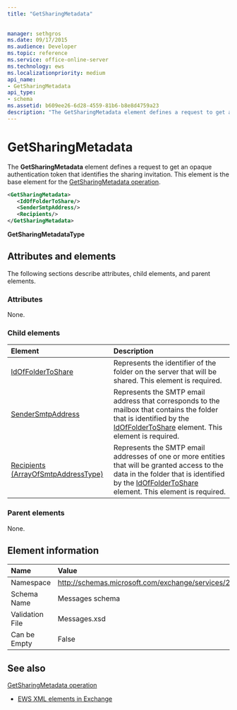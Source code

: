 ```yaml
---
title: "GetSharingMetadata"
 
 
manager: sethgros
ms.date: 09/17/2015
ms.audience: Developer
ms.topic: reference
ms.service: office-online-server
ms.technology: ews
ms.localizationpriority: medium
api_name:
- GetSharingMetadata
api_type:
- schema
ms.assetid: b609ee26-6d28-4559-81b6-b8e8d4759a23
description: "The GetSharingMetadata element defines a request to get an opaque authentication token that identifies the sharing invitation. This element is the base element for the GetSharingMetadata operation."
---
```


# GetSharingMetadata

The **GetSharingMetadata** element defines a request to get an opaque authentication token that identifies the sharing invitation. This element is the base element for the [GetSharingMetadata operation](getsharingmetadata-operation.md).
  
```XML
<GetSharingMetadata>
   <IdOfFolderToShare/>
   <SenderSmtpAddress/>
   <Recipients/>
</GetSharingMetadata>
```

 **GetSharingMetadataType**
## Attributes and elements

The following sections describe attributes, child elements, and parent elements.
  
### Attributes

None.
  
### Child elements

|**Element**|**Description**|
|:-----|:-----|
|[IdOfFolderToShare](idoffoldertoshare.md) <br/> |Represents the identifier of the folder on the server that will be shared. This element is required.  <br/> |
|[SenderSmtpAddress](sendersmtpaddress.md) <br/> |Represents the SMTP email address that corresponds to the mailbox that contains the folder that is identified by the [IdOfFolderToShare](idoffoldertoshare.md) element. This element is required.  <br/> |
|[Recipients (ArrayOfSmtpAddressType)](recipients-arrayofsmtpaddresstype.md) <br/> |Represents the SMTP email addresses of one or more entities that will be granted access to the data in the folder that is identified by the [IdOfFolderToShare](idoffoldertoshare.md) element. This element is required.  <br/> |
   
### Parent elements

None.
  
## Element information

|**Name**|**Value**|
|:-----|:-----|
|Namespace  <br/> |http://schemas.microsoft.com/exchange/services/2006/messages  <br/> |
|Schema Name  <br/> |Messages schema  <br/> |
|Validation File  <br/> |Messages.xsd  <br/> |
|Can be Empty  <br/> |False  <br/> |
   
## See also



[GetSharingMetadata operation](getsharingmetadata-operation.md)


- [EWS XML elements in Exchange](ews-xml-elements-in-exchange.md)

